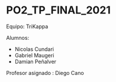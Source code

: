 # PO2_TP_FINAL_2021

Equipo: TriKappa

Alumnos:
 - Nicolas Cundari
 - Gabriel Maugeri
 - Damian Peñalver
 
 Profesor asignado : Diego Cano

